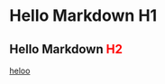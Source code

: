 # Hello Markdown H1
## Hello Markdown <span style='color:red'>H2</span>
[heloo](https://www.tku.edu.tw)
